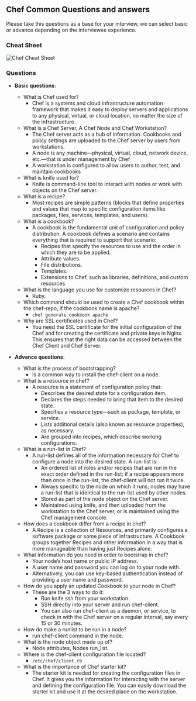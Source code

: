 ## Chef Common Questions and answers

Please take this questions as a base for your interview, we can select basic or advance depending on the interviewee experience.

### Cheat Sheet

![Chef Cheat Sheet](https://github.com/DigitalOnUs/devops_interviews/blob/master/img/cheat-sheet/chef-cheat-sheet.png)

### Questions

- **Basic questions**:
    - What is Chef used for?
        + Chef is a systems and cloud infrastructure automation framework that makes it easy to deploy servers and applications to any physical, virtual, or cloud location, no matter the size of the infrastructure.
    - What is a Chef Server, A Chef Node and Chef Workstation?
        + The Chef server acts as a hub of information. Cookbooks and policy settings are uploaded to the Chef server by users from workstations. 
        + A node is any machine—physical, virtual, cloud, network device, etc.—that is under management by Chef
        + A workstation is configured to allow users to author, test, and maintain cookbooks
    - What is knife used for?
        + Knife is command-line tool to interact with nodes or work with objects on the Chef server.
    - What is a recipe?
        + Most recipes are simple patterns (blocks that define properties and values that map to specific configuration items like packages, files, services, templates, and users).
    - What is a cookbook?
        + A cookbook is the fundamental unit of configuration and policy distribution. A cookbook defines a scenario and contains everything that is required to support that scenario:
            * Recipes that specify the resources to use and the order in which they are to be applied.
            * Attribute values.
            * File distributions.
            * Templates.
            * Extensions to Chef, such as libraries, definitions, and custom resources
    - What is the language you use for customize resources in Chef?
        + Ruby.
    - Which command should be used to create a Chef cookbook within the chef-repo, if the cookbook name is apache?
        + `chef generate cookbook apache` 
    - Why are SSL certificates used in Chef?
        + You need the SSL certificate for the initial configuration of the Chef and for creating the certificate and private keys in Nginx. This ensures that the right data can be accessed between the Chef Client and Chef Server.


- **Advance questions**:
    - What is the process of bootstrapping?
        + Is a common way to install the chef-client on a node.
    - What is a resource in chef?
        + A resource is a statement of configuration policy that:
            * Describes the desired state for a configuration item.
            * Declares the steps needed to bring that item to the desired state.
            * Specifies a resource type—such as package, template, or service.
            * Lists additional details (also known as resource properties), as necessary.
            * Are grouped into recipes, which describe working configurations.
    - What is a run-list in Chef?
        + A run-list defines all of the information necessary for Chef to configure a node into the desired state. A run-list is:
            * An ordered list of roles and/or recipes that are run in the exact order defined in the run-list; if a recipe appears more than once in the run-list, the chef-client will not run it twice.
            * Always specific to the node on which it runs; nodes may have a run-list that is identical to the run-list used by other nodes.
            * Stored as part of the node object on the Chef server.
            * Maintained using knife, and then uploaded from the workstation to the Chef server, or is maintained using the Chef management console.
    - How does a cookbook differ from a recipe in chef?
        + A Recipe is a collection of Resources, and primarily configures a software package or some piece of infrastructure. A Cookbook groups together Recipes and other information in a way that is more manageable than having just Recipes alone.
    - What information do you need in order to bootstrap in chef?
        + Your node’s host name or public IP address.
        + A user name and password you can log on to your node with.
        + Alternatively, you can use key-based authentication instead of providing a user name and password.
    - How do you apply an updated Cookbook to your node in Chef?
        + These are the 3 ways to do it:
            * Run knife ssh from your workstation.
            * SSH directly into your server and run chef-client.
            * You can also run chef-client as a daemon, or service, to check in with the Chef server on a regular interval, say every 15 or 30 minutes.
    - How do make a runlist to be run in a node?
        + run chef-client command in the node.
    - What is the node object made up of?
        + Node attributes, Nodes run_list.
    - Where is the chef-client configuration file located?
        + `/etc/chef/client.rb`
    - What is the importance of Chef starter kit?
        + The starter kit is needed for creating the configuration files in Chef. It gives you the information for interacting with the server and defining the configuration file. You can easily download the starter kit and use it at the desired place on the workstation.
